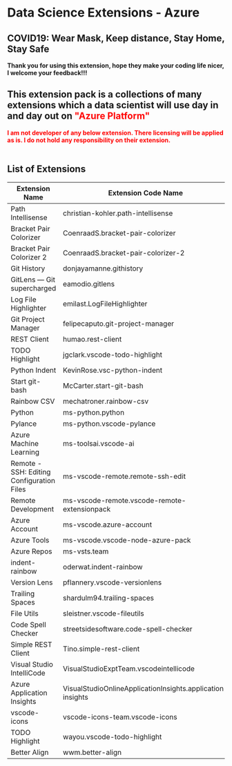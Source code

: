 # Data Science Extensions - Azure

## COVID19: Wear Mask, Keep distance, Stay Home, Stay Safe

**Thank you for using this extension, hope they make your coding life nicer, I welcome your feedback!!!**

## This extension pack is a collections of many extensions which a data scientist will use day in and day out on <span style="color:red; font-weight:bold;">"Azure Platform"</span>


<span style="color:red; font-weight:bold;">
I am not developer of any below extension. There licensing will be applied as is. I do not hold any responsibility on their extension.
</span>
<br/><br/>

## List of Extensions

| Extension Name | Extension Code Name  |
|---|---|
 | Path Intellisense | christian-kohler.path-intellisense
 | Bracket Pair Colorizer | CoenraadS.bracket-pair-colorizer
 | Bracket Pair Colorizer 2 | CoenraadS.bracket-pair-colorizer-2
 | Git History | donjayamanne.githistory
 | GitLens — Git supercharged | eamodio.gitlens
 | Log File Highlighter | emilast.LogFileHighlighter |
 | Git Project Manager | felipecaputo.git-project-manager |
 | REST Client | humao.rest-client |
 | TODO Highlight | jgclark.vscode-todo-highlight |
 | Python Indent | KevinRose.vsc-python-indent |
 | Start git-bash | McCarter.start-git-bash |
 | Rainbow CSV | mechatroner.rainbow-csv |
 | Python | ms-python.python |
 | Pylance | ms-python.vscode-pylance |
 | Azure Machine Learning | ms-toolsai.vscode-ai |
 | Remote - SSH: Editing Configuration Files | ms-vscode-remote.remote-ssh-edit |
 | Remote Development | ms-vscode-remote.vscode-remote-extensionpack |
 | Azure Account | ms-vscode.azure-account |
 | Azure Tools | ms-vscode.vscode-node-azure-pack |
 | Azure Repos | ms-vsts.team |
 | indent-rainbow | oderwat.indent-rainbow |
 | Version Lens | pflannery.vscode-versionlens |
 | Trailing Spaces | shardulm94.trailing-spaces |
 | File Utils | sleistner.vscode-fileutils |
 | Code Spell Checker | streetsidesoftware.code-spell-checker |
 | Simple REST Client | Tino.simple-rest-client |
 | Visual Studio IntelliCode | VisualStudioExptTeam.vscodeintellicode |
 | Azure Application Insights | VisualStudioOnlineApplicationInsights.application-insights |
 | vscode-icons | vscode-icons-team.vscode-icons |
 | TODO Highlight | wayou.vscode-todo-highlight |
 | Better Align |  wwm.better-align |

